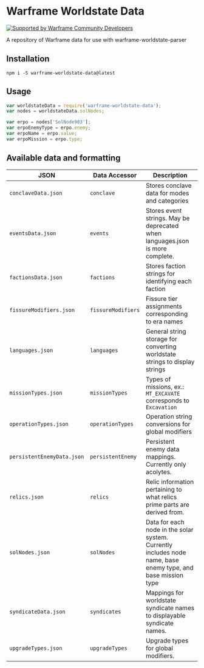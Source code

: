 # Warframe Worldstate Data

[![Supported by Warframe Community Developers](https://raw.githubusercontent.com/WFCD/banner/master/banner.png)](https://github.com/WFCD "Supported by Warframe Community Developers")

A repository of Warframe data for use with warframe-worldstate-parser

## Installation
```
npm i -S warframe-worldstate-data@latest
```

## Usage

```javascript
var worldstateData = require('warframe-worldstate-data');
var nodes = worldstateData.solNodes;

var erpo = nodes['SolNode903'];
var erpoEnemyType = erpo.enemy;
var erpoName = erpo.value;
var erpoMission = erpo.type;
```

## Available data and formatting

JSON | Data Accessor | Description
--- |--- | --- 
`conclaveData.json` | `conclave` | Stores conclave data for modes and categories
`eventsData.json` | `events` | Stores event strings. May be deprecated when languages.json is more complete.
`factionsData.json`|`factions`|Stores faction strings for identifying each faction
`fissureModifiers.json`|`fissureModifiers`|Fissure tier assignments corresponding to era names
`languages.json`|`languages`|General string storage for converting worldstate strings to display strings
`missionTypes.json`|`missionTypes`|Types of missions, ex.: `MT_EXCAVATE` corresponds to `Excavation`
`operationTypes.json`|`operationTypes`|Operation string conversions for global modifiers
`persistentEnemyData.json`|`persistentEnemy`|Persistent enemy data mappings. Currently only acolytes.
`relics.json`|`relics`|Relic information pertaining to what relics prime parts are derived from.
`solNodes.json`|`solNodes`|Data for each node in the solar system. Currently includes node name, base enemy type, and base mission type
`syndicateData.json`|`syndicates`|Mappings for worldstate syndicate names to displayable syndicate names.
`upgradeTypes.json`|`upgradeTypes`|Upgrade types for global modifiers.
